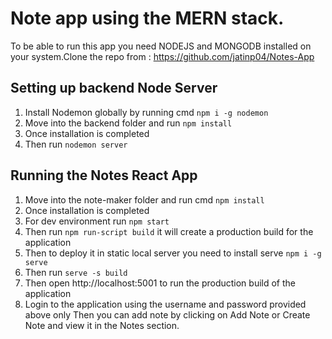 
# Note app using the MERN stack.


To be able to run this app you need NODEJS and MONGODB installed on your system.Clone the repo from : https://github.com/jatinp04/Notes-App

## Setting up backend Node Server

1. Install Nodemon globally by running cmd ``npm i -g nodemon``
2. Move into the backend folder and run ``npm install``
3. Once installation is completed
4. Then run ``nodemon server``

## Running the Notes React App

1. Move into the note-maker folder and run cmd ``npm install``
2. Once installation is completed
3. For dev environment run ``npm start``
4. Then run ``npm run-script build`` it will create a production build for the application
5. Then to deploy it in static local server you need to install serve ``npm i -g serve``
6. Then run ``serve -s build``
7. Then open http://localhost:5001 to run the production build of the application
8. Login to the application using the username and password provided above only
Then you can add note by clicking on Add Note or Create Note and view it in the Notes section.
